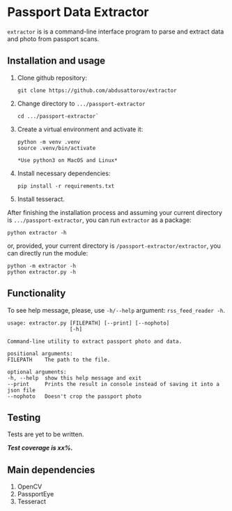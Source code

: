 # Passport Data Extractor

`extractor` is is a command-line interface program to parse and extract data and photo from passport scans.


## Installation and usage
1. Clone github repository:

       git clone https://github.com/abdusattorov/extractor

2. Change directory to `.../passport-extractor`

       cd .../passport-extractor`

3. Create a virtual environment and activate it:

       python -m venv .venv
       source .venv/bin/activate

       *Use python3 on MacOS and Linux*

3. Install necessary dependencies:

       pip install -r requirements.txt

4. Install tesseract.

After finishing the installation process and assuming your current directory is `.../passport-extractor`, you can run `extractor` as a
package:

    python extractor -h

or, provided, your current directory is `/passport-extractor/extractor`, you can directly run the
module:

    python -m extractor -h
    python extractor.py -h


## Functionality

To see help message, please, use `-h/--help` argument: `rss_feed_reader -h`.

    usage: extractor.py [FILEPATH] [--print] [--nophoto]
                        [-h]

    Command-line utility to extract passport photo and data.

    positional arguments:
    FILEPATH    The path to the file.

    optional arguments:
    -h, --help  show this help message and exit
    --print     Prints the result in console instead of saving it into a json file
    --nophoto   Doesn't crop the passport photo


  ## Testing

Tests are yet to be written.

***Test coverage is xx%.***

## Main dependencies
1. OpenCV
2. PassportEye
3. Tesseract